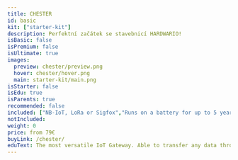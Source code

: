 ```yaml
---
title: CHESTER
id: basic
kit: ["starter-kit"]
description: Perfektní začátek se stavebnicí HARDWARIO!
isBasic: false
isPremium: false
isUltimate: true
images:
  preview: chester/preview.png
  hover: chester/hover.png
  main: starter-kit/main.png
isStarter: false
isEdu: true
isParents: true
recommended: false
included: ["NB-IoT, LoRa or Sigfox","Runs on a battery for up to 5 years","Expandable by up to 5 expanders", "Free 1-hour webinar","3-year Warranty"]
notIncluded:
weight: 0
price: from 79€
buyLink: /chester/
eduText: The most versatile IoT Gateway. Able to transfer any data through LPWAN
---
```

